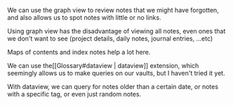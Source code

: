 We can use the graph view to review notes that we might have forgotten, and also allows us to spot notes with little or no links.

Using graph view has the disadvantage of viewing all notes, even ones that we don't want to see (project details, daily notes, journal entries, ...etc)

Maps of contents and index notes help a lot here.

We can use the[[Glossary#dataview | dataview]] extension, which seemingly allows us to make queries on our vaults, but I haven't tried it yet.

With dataview, we can query for notes older than a certain date, or notes with a specific tag, or even just random notes.